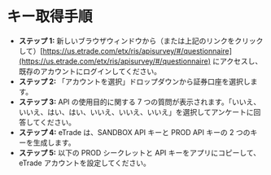 # **キー取得手順**
- **ステップ 1:** 新しいブラウザウィンドウから（または上記のリンクをクリックして）[https://us.etrade.com/etx/ris/apisurvey/#/questionnaire](https://us.etrade.com/etx/ris/apisurvey/#/questionnaire) にアクセスし、既存のアカウントにログインしてください。
- **ステップ 2:** 「アカウントを選択」ドロップダウンから証券口座を選択します。
- **ステップ 3:** API の使用目的に関する 7 つの質問が表示されます。「いいえ、いいえ、はい、はい、いいえ、いいえ、いいえ」を選択してアンケートに回答してください。
- **ステップ 4:** eTrade は、SANDBOX API キーと PROD API キーの 2 つのキーを生成します。
- **ステップ 5:** 以下の PROD シークレットと API キーをアプリにコピーして、eTrade アカウントを設定してください。
